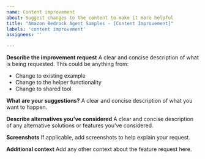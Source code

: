 ```yaml
---
name: Content improvement
about: Suggest changes to the content to make it more helpful
title: "Amazon Bedrock Agent Samples - [Content Improvement]"
labels: 'content improvement'
assignees: ''

---
```

**Describe the improvement request**
A clear and concise description of what is being requested. This could be anything from:
* Change to existing example
* Change to the helper functionality
* Change to shared tool

**What are your suggestions?**
 A clear and concise description of what you want to happen.

**Describe alternatives you've considered**
A clear and concise description of any alternative solutions or features you've considered.

**Screenshots**
If applicable, add screenshots to help explain your request.

**Additional context**
Add any other context about the feature request here.